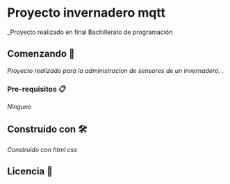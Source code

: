 
# Proyecto invernadero mqtt
_Proyecto realizado en final Bachillerato de programación


## Comenzando 🚀
_Proyecto realizado para la administracion de sensores de un invernadero._
_._



### Pre-requisitos 📋

_Ninguno_




## Construido con 🛠️
_Construido con html css_


## Licencia 📄
